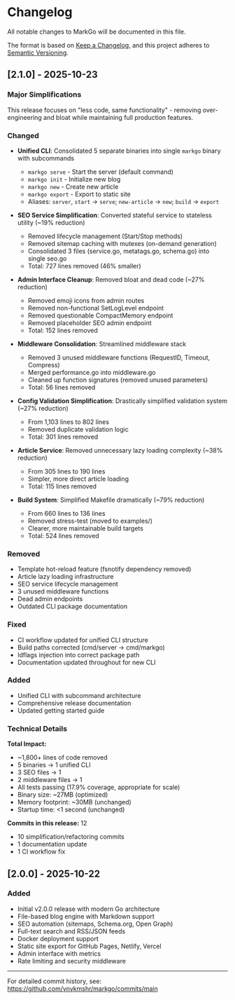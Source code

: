 # Changelog

All notable changes to MarkGo will be documented in this file.

The format is based on [Keep a Changelog](https://keepachangelog.com/en/1.0.0/),
and this project adheres to [Semantic Versioning](https://semver.org/spec/v2.0.0.html).

## [2.1.0] - 2025-10-23

### Major Simplifications

This release focuses on "less code, same functionality" - removing over-engineering
and bloat while maintaining full production features.

### Changed

- **Unified CLI**: Consolidated 5 separate binaries into single `markgo` binary with subcommands
  - `markgo serve` - Start the server (default command)
  - `markgo init` - Initialize new blog
  - `markgo new` - Create new article
  - `markgo export` - Export to static site
  - Aliases: `server`, `start` → `serve`; `new-article` → `new`; `build` → `export`

- **SEO Service Simplification**: Converted stateful service to stateless utility (~19% reduction)
  - Removed lifecycle management (Start/Stop methods)
  - Removed sitemap caching with mutexes (on-demand generation)
  - Consolidated 3 files (service.go, metatags.go, schema.go) into single seo.go
  - Total: 727 lines removed (46% smaller)

- **Admin Interface Cleanup**: Removed bloat and dead code (~27% reduction)
  - Removed emoji icons from admin routes
  - Removed non-functional SetLogLevel endpoint
  - Removed questionable CompactMemory endpoint
  - Removed placeholder SEO admin endpoint
  - Total: 152 lines removed

- **Middleware Consolidation**: Streamlined middleware stack
  - Removed 3 unused middleware functions (RequestID, Timeout, Compress)
  - Merged performance.go into middleware.go
  - Cleaned up function signatures (removed unused parameters)
  - Total: 56 lines removed

- **Config Validation Simplification**: Drastically simplified validation system (~27% reduction)
  - From 1,103 lines to 802 lines
  - Removed duplicate validation logic
  - Total: 301 lines removed

- **Article Service**: Removed unnecessary lazy loading complexity (~38% reduction)
  - From 305 lines to 190 lines
  - Simpler, more direct article loading
  - Total: 115 lines removed

- **Build System**: Simplified Makefile dramatically (~79% reduction)
  - From 660 lines to 136 lines
  - Removed stress-test (moved to examples/)
  - Clearer, more maintainable build targets
  - Total: 524 lines removed

### Removed

- Template hot-reload feature (fsnotify dependency removed)
- Article lazy loading infrastructure
- SEO service lifecycle management
- 3 unused middleware functions
- Dead admin endpoints
- Outdated CLI package documentation

### Fixed

- CI workflow updated for unified CLI structure
- Build paths corrected (cmd/server → cmd/markgo)
- ldflags injection into correct package path
- Documentation updated throughout for new CLI

### Added

- Unified CLI with subcommand architecture
- Comprehensive release documentation
- Updated getting started guide

### Technical Details

**Total Impact:**
- ~1,800+ lines of code removed
- 5 binaries → 1 unified CLI
- 3 SEO files → 1
- 2 middleware files → 1
- All tests passing (17.9% coverage, appropriate for scale)
- Binary size: ~27MB (optimized)
- Memory footprint: ~30MB (unchanged)
- Startup time: <1 second (unchanged)

**Commits in this release:** 12
- 10 simplification/refactoring commits
- 1 documentation update
- 1 CI workflow fix

## [2.0.0] - 2025-10-22

### Added
- Initial v2.0.0 release with modern Go architecture
- File-based blog engine with Markdown support
- SEO automation (sitemaps, Schema.org, Open Graph)
- Full-text search and RSS/JSON feeds
- Docker deployment support
- Static site export for GitHub Pages, Netlify, Vercel
- Admin interface with metrics
- Rate limiting and security middleware

---

For detailed commit history, see: https://github.com/vnykmshr/markgo/commits/main
